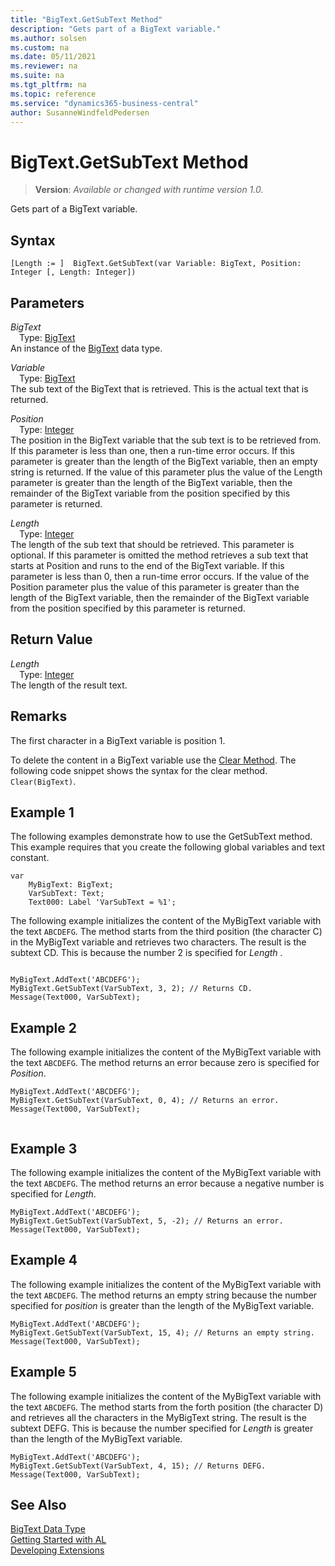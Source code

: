 ```yaml
---
title: "BigText.GetSubText Method"
description: "Gets part of a BigText variable."
ms.author: solsen
ms.custom: na
ms.date: 05/11/2021
ms.reviewer: na
ms.suite: na
ms.tgt_pltfrm: na
ms.topic: reference
ms.service: "dynamics365-business-central"
author: SusanneWindfeldPedersen
---
```

[//]: # (START>DO_NOT_EDIT)
[//]: # (IMPORTANT:Do not edit any of the content between here and the END>DO_NOT_EDIT.)
[//]: # (Any modifications should be made in the .xml files in the ModernDev repo.)
# BigText.GetSubText Method
> **Version**: _Available or changed with runtime version 1.0._

Gets part of a BigText variable.


## Syntax
```
[Length := ]  BigText.GetSubText(var Variable: BigText, Position: Integer [, Length: Integer])
```
## Parameters
*BigText*  
&emsp;Type: [BigText](bigtext-data-type.md)  
An instance of the [BigText](bigtext-data-type.md) data type.

*Variable*  
&emsp;Type: [BigText](bigtext-data-type.md)  
The sub text of the BigText that is retrieved. This is the actual text that is returned.
        
*Position*  
&emsp;Type: [Integer](../integer/integer-data-type.md)  
The position in the BigText variable that the sub text is to be retrieved from. If this parameter is less than one, then a run-time error occurs. If this parameter is greater than the length of the BigText variable, then an empty string is returned. If the value of this parameter plus the value of the Length parameter is greater than the length of the BigText variable, then the remainder of the BigText variable from the position specified by this parameter is returned.
        
*Length*  
&emsp;Type: [Integer](../integer/integer-data-type.md)  
The length of the sub text that should be retrieved. This parameter is optional. If this parameter is omitted the method retrieves a sub text that starts at Position and runs to the end of the BigText variable. If this parameter is less than 0, then a run-time error occurs. If the value of the Position parameter plus the value of this parameter is greater than the length of the BigText variable, then the remainder of the BigText variable from the position specified by this parameter is returned.
        


## Return Value
*Length*  
&emsp;Type: [Integer](../integer/integer-data-type.md)  
The length of the result text.


[//]: # (IMPORTANT: END>DO_NOT_EDIT)


## Remarks

The first character in a BigText variable is position 1.  
  
To delete the content in a BigText variable use the [Clear Method](../../methods-auto/system/system-clear-joker-method.md). The following code snippet shows the syntax for the clear method. `Clear(BigText)`.  
  
## Example 1

The following examples demonstrate how to use the GetSubText method. This example requires that you create the following global variables and text constant.  
  
```al
var
    MyBigText: BigText;
    VarSubText: Text;
    Text000: Label 'VarSubText = %1';
```
  
The following example initializes the content of the MyBigText variable with the text `ABCDEFG`. The method starts from the third position \(the character C\) in the MyBigText variable and retrieves two characters. The result is the subtext CD. This is because the number 2 is specified for *Length* .  
  
```al
  
MyBigText.AddText('ABCDEFG');  
MyBigText.GetSubText(VarSubText, 3, 2); // Returns CD.  
Message(Text000, VarSubText);  
```  
  
## Example 2

The following example initializes the content of the MyBigText variable with the text `ABCDEFG`. The method returns an error because zero is specified for *Position*.  
  
```al
MyBigText.AddText('ABCDEFG');  
MyBigText.GetSubText(VarSubText, 0, 4); // Returns an error.  
Message(Text000, VarSubText);  
  
```  
  
## Example 3 

The following example initializes the content of the MyBigText variable with the text `ABCDEFG`. The method returns an error because a negative number is specified for *Length*.  
  
```al
MyBigText.AddText('ABCDEFG');  
MyBigText.GetSubText(VarSubText, 5, -2); // Returns an error.  
Message(Text000, VarSubText);  
```  
  
## Example 4

The following example initializes the content of the MyBigText variable with the text `ABCDEFG`. The method returns an empty string because the number specified for *position* is greater than the length of the MyBigText variable.  
  
```al
MyBigText.AddText('ABCDEFG');  
MyBigText.GetSubText(VarSubText, 15, 4); // Returns an empty string.  
Message(Text000, VarSubText);  
```  
  
## Example 5

The following example initializes the content of the MyBigText variable with the text `ABCDEFG`. The method starts from the forth position \(the character D\) and retrieves all the characters in the MyBigText string. The result is the subtext DEFG. This is because the number specified for *Length* is greater than the length of the MyBigText variable.  
  
```al
MyBigText.AddText('ABCDEFG');  
MyBigText.GetSubText(VarSubText, 4, 15); // Returns DEFG.  
Message(Text000, VarSubText);  
```  

## See Also

[BigText Data Type](bigtext-data-type.md)  
[Getting Started with AL](../../devenv-get-started.md)  
[Developing Extensions](../../devenv-dev-overview.md)